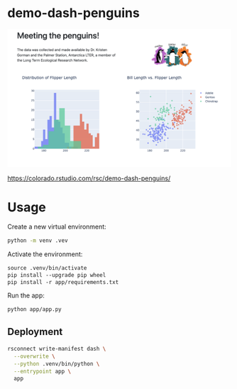 # demo-dash-penguins

![](./imgs/screenshot.png)

<https://colorado.rstudio.com/rsc/demo-dash-penguins/>

# Usage

Create a new virtual environment:

```bash
python -m venv .vev
```

Activate the environment:

```
source .venv/bin/activate
pip install --upgrade pip wheel
pip install -r app/requirements.txt
```

Run the app:

```bash
python app/app.py
```

## Deployment

```bash
rsconnect write-manifest dash \
  --overwrite \
  --python .venv/bin/python \
  --entrypoint app \
  app
```
